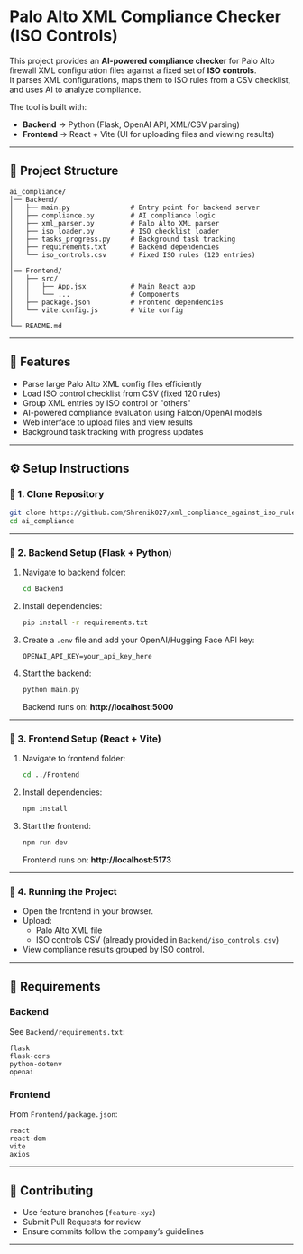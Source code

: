 # Palo Alto XML Compliance Checker (ISO Controls)

This project provides an **AI-powered compliance checker** for Palo Alto firewall XML configuration files against a fixed set of **ISO controls**.  
It parses XML configurations, maps them to ISO rules from a CSV checklist, and uses AI to analyze compliance.

The tool is built with:

- **Backend** → Python (Flask, OpenAI API, XML/CSV parsing)
- **Frontend** → React + Vite (UI for uploading files and viewing results)

---

## 📂 Project Structure

```
ai_compliance/
│── Backend/
│   ├── main.py               # Entry point for backend server
│   ├── compliance.py         # AI compliance logic
│   ├── xml_parser.py         # Palo Alto XML parser
│   ├── iso_loader.py         # ISO checklist loader
│   ├── tasks_progress.py     # Background task tracking
│   ├── requirements.txt      # Backend dependencies
│   └── iso_controls.csv      # Fixed ISO rules (120 entries)
│
│── Frontend/
│   ├── src/
│   │   ├── App.jsx           # Main React app
│   │   └── ...               # Components
│   ├── package.json          # Frontend dependencies
│   └── vite.config.js        # Vite config
│
└── README.md
```

---

## 🚀 Features

- Parse large Palo Alto XML config files efficiently
- Load ISO control checklist from CSV (fixed 120 rules)
- Group XML entries by ISO control or "others"
- AI-powered compliance evaluation using Falcon/OpenAI models
- Web interface to upload files and view results
- Background task tracking with progress updates

---

## ⚙️ Setup Instructions

### 🔹 1. Clone Repository

```bash
git clone https://github.com/Shrenik027/xml_compliance_against_iso_rules.git
cd ai_compliance
```

---

### 🔹 2. Backend Setup (Flask + Python)

1. Navigate to backend folder:

   ```bash
   cd Backend
   ```

2. Install dependencies:

   ```bash
   pip install -r requirements.txt
   ```

3. Create a `.env` file and add your OpenAI/Hugging Face API key:

   ```
   OPENAI_API_KEY=your_api_key_here
   ```

4. Start the backend:

   ```bash
   python main.py
   ```

   Backend runs on: **http://localhost:5000**

---

### 🔹 3. Frontend Setup (React + Vite)

1. Navigate to frontend folder:

   ```bash
   cd ../Frontend
   ```

2. Install dependencies:

   ```bash
   npm install
   ```

3. Start the frontend:

   ```bash
   npm run dev
   ```

   Frontend runs on: **http://localhost:5173**

---

### 🔹 4. Running the Project

- Open the frontend in your browser.
- Upload:
  - Palo Alto XML file
  - ISO controls CSV (already provided in `Backend/iso_controls.csv`)
- View compliance results grouped by ISO control.

---

## 📑 Requirements

### Backend

See `Backend/requirements.txt`:

```
flask
flask-cors
python-dotenv
openai
```

### Frontend

From `Frontend/package.json`:

```
react
react-dom
vite
axios
```

---

## 👥 Contributing

- Use feature branches (`feature-xyz`)
- Submit Pull Requests for review
- Ensure commits follow the company’s guidelines

---
